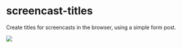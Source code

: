 # screencast-titles
Create titles for screencasts in the browser, using a simple form post.

![](http://sourcecamp.net/screencasts/img/airtime_logo.png)

